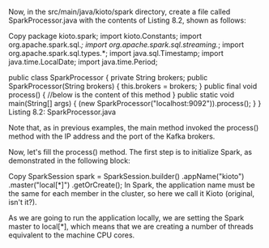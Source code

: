 Now, in the src/main/java/kioto/spark directory, create a file called SparkProcessor.java with the contents of Listing 8.2, shown as follows:

Copy
package kioto.spark;
import kioto.Constants;
import org.apache.spark.sql.*;
import org.apache.spark.sql.streaming.*;
import org.apache.spark.sql.types.*;
import java.sql.Timestamp;
import java.time.LocalDate;
import java.time.Period;

public class SparkProcessor {
  private String brokers;
  public SparkProcessor(String brokers) {
    this.brokers = brokers;
  }
  public final void process() {
    //below is the content of this method
  }
  public static void main(String[] args) {
    (new SparkProcessor("localhost:9092")).process();
  }
}
Listing 8.2: SparkProcessor.java

Note that, as in previous examples, the main method invoked the process() method with the IP address and the port of the Kafka brokers.

Now, let's fill the process() method. The first step is to initialize Spark, as demonstrated in the following block:

Copy
SparkSession spark = SparkSession.builder()
    .appName("kioto")
    .master("local[*]")
    .getOrCreate();
In Spark, the application name must be the same for each member in the cluster, so here we call it Kioto (original, isn't it?).

As we are going to run the application locally, we are setting the Spark master to local[*], which means that we are creating a number of threads equivalent to the machine CPU cores.